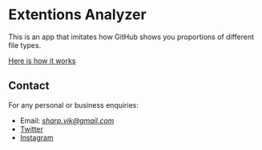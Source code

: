 # Extentions Analyzer

This is an app that imitates how GitHub shows you proportions of different file types.

[Here is how it works](srn.png)

## Contact

For any personal or business enquiries:

+ Email: *sharp.vik@gmail.com*
+ [Twitter](https://twitter.com/sharp_vik)
+ [Instagram](https://www.instagram.com/viktooooor)
